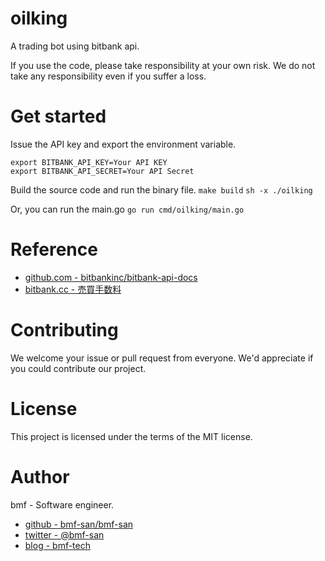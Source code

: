 # oilking
A trading bot using bitbank api.

If you use the code, please take responsibility at your own risk. We do not take any responsibility even if you suffer a loss.

# Get started
Issue the API key and export the environment variable.

```
export BITBANK_API_KEY=Your API KEY
export BITBANK_API_SECRET=Your API Secret
```

Build the source code and run the binary file.
`make build`
`sh -x ./oilking`

Or, you can run the main.go
`go run cmd/oilking/main.go`

# Reference
- [github.com - bitbankinc/bitbank-api-docs](https://github.com/bitbankinc/bitbank-api-docs)
- [bitbank.cc - 売買手数料](https://bitbank.cc/docs/fees/)

# Contributing
We welcome your issue or pull request from everyone.
We'd appreciate if you could contribute our project.

# License
This project is licensed under the terms of the MIT license.

# Author
bmf - Software engineer.

- [github - bmf-san/bmf-san](https://github.com/bmf-san/bmf-san)
- [twitter - @bmf-san](https://twitter.com/bmf_san)
- [blog - bmf-tech](http://bmf-tech.com/)
